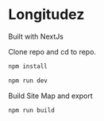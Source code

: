 # Longitudez

Built with NextJs

Clone repo and cd to repo.   

```bash
npm install
```

```bash
npm run dev
```
Build Site Map and export

```bash
npm run build
```
